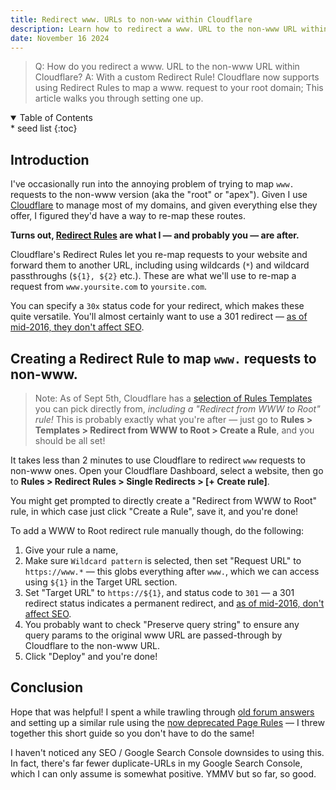 ```yaml
---
title: Redirect www. URLs to non-www within Cloudflare
description: Learn how to redirect a www. URL to the non-www URL within Cloudflare, using a custom Redirect Rule. Cloudflare has only recently supported using Redirect Rules to map a www. request to your root domain; This article walks you through setting one up.
date: November 16 2024
---
```


> Q: How do you redirect a www. URL to the non-www URL within Cloudflare?
> A: With a custom Redirect Rule!
> Cloudflare now supports using Redirect Rules to map a www. request to your root domain; This article walks you through setting one up.

<!-- table of contents (html disclosure + kramdown {:toc}) -->
<details class='italic bg-stone-100 py-1 px-3 rounded-sm border border-stone-200' open><summary>Table of Contents</summary><aside markdown="1">
* seed list
{:toc}
</aside></details>

## Introduction

I've occasionally run into the annoying problem of trying to map `www.` requests to the non-www version (aka the "root" or "apex"). Given I use [Cloudflare](https://cloudflare.com) to manage most of my domains, and given everything else they offer, I figured they'd have a way to re-map these routes.

**Turns out, [Redirect Rules](https://developers.cloudflare.com/rules/url-forwarding/) are what I — and probably you — are after.**

Cloudflare's Redirect Rules let you re-map requests to your website and forward them to another URL, including using wildcards (`*`) and wildcard passthroughs (`${1}, ${2}` etc.). These are what we'll use to re-map a request from `www.yoursite.com` to `yoursite.com`.

You can specify a `30x` status code for your redirect, which makes these quite versatile. You'll almost certainly want to use a 301 redirect — [as of mid-2016, they don't affect SEO](https://ahrefs.com/blog/301-redirects/#do-301-redirects-affect-seo:~:text=However%2C%20Google%20changed%20its%20official%20stance%C2%A0on%20this%20matter%20in%C2%A02016%3A).

## Creating a Redirect Rule to map `www.` requests to non-www.

> Note: As of Sept 5th, Cloudflare has a [selection of Rules Templates](https://community.cloudflare.com/t/new-rules-templates-in-one-click/708089) you can pick directly from, _including a "Redirect from WWW to Root" rule!_ This is probably exactly what you're after — just go to **Rules > Templates > Redirect from WWW to Root > Create a Rule**, and you should be all set!

It takes less than 2 minutes to use Cloudflare to redirect `www` requests to non-www ones. Open your Cloudflare Dashboard, select a website, then go to **Rules > Redirect Rules > Single Redirects > [+ Create rule]**.

You might get prompted to directly create a "Redirect from WWW to Root" rule, in which case just click "Create a Rule", save it, and you're done!

To add a WWW to Root redirect rule manually though, do the following:

1. Give your rule a name,
2. Make sure `Wildcard pattern` is selected, then set "Request URL" to `https://www.*` — this globs everything after `www.`, which we can access using `${1}` in the Target URL section.
3. Set "Target URL" to `https://${1}`, and status code to `301` — a 301 redirect status indicates a permanent redirect, and [as of mid-2016, don't affect SEO](https://ahrefs.com/blog/301-redirects/#do-301-redirects-affect-seo:~:text=However%2C%20Google%20changed%20its%20official%20stance%C2%A0on%20this%20matter%20in%C2%A02016%3A).
4. You probably want to check "Preserve query string" to ensure any query params to the original www URL are passed-through by Cloudflare to the non-www URL.
5. Click "Deploy" and you're done!

## Conclusion

Hope that was helpful! I spent a while trawling through [old forum answers](https://community.cloudflare.com/t/redirect-the-www-to-non-www/558655) and setting up a similar rule using the [now deprecated Page Rules](https://community.cloudflare.com/t/page-rules-are-deprecated/664235) — I threw together this short guide so you don't have to do the same!

I haven't noticed any SEO / Google Search Console downsides to using this. In fact, there's far fewer duplicate-URLs in my Google Search Console, which I can only assume is somewhat positive. YMMV but so far, so good.

